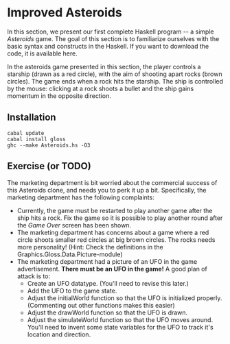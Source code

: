# Improved Asteroids

In this section, we present our first complete Haskell program -- a simple *Asteroids* game. The goal of this section is to familiarize ourselves with the basic syntax and constructs in the Haskell. If you want to download the code, it is available here.

In the asteroids game presented in this section, the player controls a starship (drawn as a red circle), with the aim of shooting apart rocks (brown circles). The game ends when a rock hits the starship. The ship is controlled by the mouse: clicking at a rock shoots a bullet and the ship gains momentum in the opposite direction.

## Installation

    cabal update
    cabal install gloss
    ghc --make Asteroids.hs -O3

## Exercise (or TODO)

The marketing department is bit worried about the commercial success of this Asteroids clone, and needs you to perk it up a bit. Specifically, the marketing department has the following complaints:

- Currently, the game must be restarted to play another game after the ship hits a rock. Fix the game so it is possible to play another round after the *Game Over* screen has been shown.
- The marketing department has concerns about a game where a red circle shoots smaller red circles at big brown circles. The rocks needs more personality! (Hint: Check the definitions in the Graphics.Gloss.Data.Picture-module)
- The marketing department had a picture of an UFO in the game advertisement. **There must be an UFO in the game!** A good plan of attack is to:
    - Create an UFO datatype. (You'll need to revise this later.)
    - Add the UFO to the game state.
    - Adjust the initialWorld function so that the UFO is initialized properly. (Commenting out other functions makes this easier)
    - Adjust the drawWorld function so that the UFO is drawn.
    - Adjust the simulateWorld function so that the UFO moves around. You'll need to invent some state variables for the UFO to track it's location and direction.
